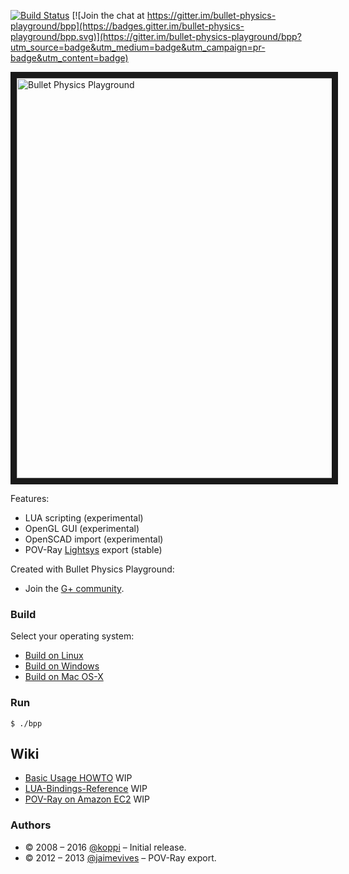[![Build Status](https://travis-ci.org/bullet-physics-playground/bpp.svg?branch=master)](https://travis-ci.org/bullet-physics-playground/bpp) [![Join the chat at https://gitter.im/bullet-physics-playground/bpp](https://badges.gitter.im/bullet-physics-playground/bpp.svg)](https://gitter.im/bullet-physics-playground/bpp?utm_source=badge&utm_medium=badge&utm_campaign=pr-badge&utm_content=badge)

<a
href="https://www.youtube.com/watch?v=IwdbtfiEo0A&list=PL-OhsevLGGI2bFpOqzqnWsGILh9a5YkDr&index=1" target="_blank"><img src="http://img.youtube.com/vi/IwdbtfiEo0A/0.jpg" alt="Bullet Physics Playground" width="640" border="10" /></a>

Features:

* LUA scripting   (experimental)
* OpenGL GUI      (experimental)
* OpenSCAD import (experimental)
* POV-Ray [Lightsys](http://www.ignorancia.org/en/index.php?page=Lightsys) export (stable)

Created with Bullet Physics Playground:

* Join the [G+ community](https://plus.google.com/communities/118046861018657351607).

### Build

Select your operating system:

 * [Build on Linux](https://github.com/bullet-physics-playground/bpp/wiki/Build-on-Linux)
 * [Build on Windows](https://github.com/bullet-physics-playground/bpp/wiki/Build-on-Windows)
 * [Build on Mac OS-X](https://github.com/bullet-physics-playground/bpp/wiki/Build-on-Mac-OS-X)

### Run

```
$ ./bpp
```

## Wiki

* [Basic Usage HOWTO](https://github.com/bullet-physics-playground/bpp/wiki/Basic-Usage-HOWTO) WIP
* [LUA-Bindings-Reference](https://github.com/bullet-physics-playground/bpp/wiki/LUA-Bindings-Reference) WIP
* [POV-Ray on Amazon EC2](https://github.com/bullet-physics-playground/bpp/wiki/POV%E2%80%93Ray-on-Amazon-EC2) WIP

### Authors

* © 2008 – 2016 [@koppi](https://github.com/koppi) – Initial release.
* © 2012 – 2013 [@jaimevives](https://github.com/jaimevives) – POV-Ray export.
